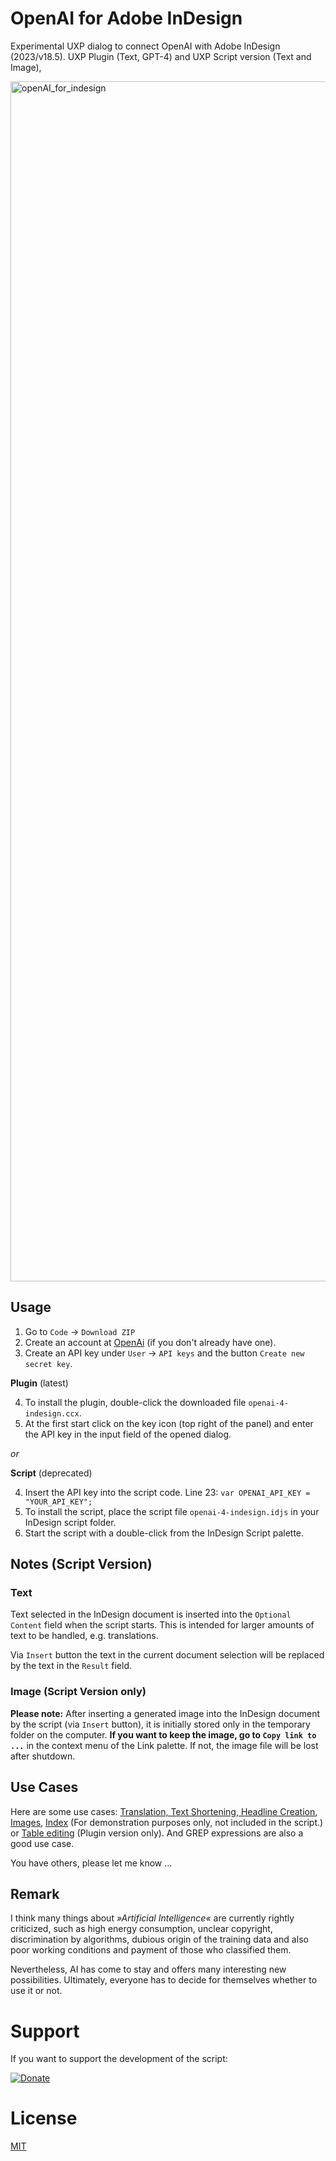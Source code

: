 # OpenAI for Adobe InDesign

Experimental UXP dialog to connect OpenAI with Adobe InDesign (2023/v18.5). UXP Plugin (Text, GPT-4) and UXP Script version (Text and Image), 

<img width="1920" alt="openAI_for_indesign" src="https://github.com/RolandDreger/indesign-openai/assets/19747449/27885cdb-2254-4527-8b78-3672d27a09e6">


## Usage

1. Go to `Code` → `Download ZIP`
2. Create an account at [OpenAi](https://openai.com/) (if you don't already have one).
3. Create an API key under `User` → `API keys` and the button `Create new secret key`. 

**Plugin** (latest)

4. To install the plugin, double-click the downloaded file `openai-4-indesign.ccx`.
5. At the first start click on the key icon (top right of the panel) and enter the API key in the input field of the opened dialog.

*or*

**Script** (deprecated)

4. Insert the API key into the script code. Line 23: `var OPENAI_API_KEY = "YOUR_API_KEY";`
5. To install the script, place the script file `openai-4-indesign.idjs` in your InDesign script folder.
6. Start the script  with a double-click from the InDesign Script palette.

## Notes (Script Version)
### Text
Text selected in the InDesign document is inserted into the `Optional Content` field when the script starts. This is intended for larger amounts of text to be handled, e.g. translations.

Via `Insert` button the text in the current document selection will be replaced by the text in the `Result` field.

### Image (Script Version only)
**Please note:** After inserting a generated image into the InDesign document by the script (via `Insert` button), it is initially stored only in the temporary folder on the computer. **If you want to keep the image, go to `Copy link to ...`** in the context menu of the Link palette. If not, the image file will be lost after shutdown. 

## Use Cases
Here are some use cases: [Translation, Text Shortening, Headline Creation](https://vimeo.com/836122207), [Images](https://vimeo.com/835233091), [Index](https://vimeo.com/834805501) (For demonstration purposes only, not included in the script.) or [Table editing](https://vimeo.com/869998618) (Plugin version only). And GREP expressions are also a good use case.

You have others, please let me know ...

## Remark
I think many things about *»Artificial Intelligence«* are currently rightly criticized, such as high energy consumption, unclear copyright, discrimination by algorithms, dubious origin of the training data and also poor working conditions and payment of those who classified them. 

Nevertheless, AI has come to stay and offers many interesting new possibilities. Ultimately, everyone has to decide for themselves whether to use it or not. 

# Support
If you want to support the development of the script: 

[![Donate](https://img.shields.io/badge/Donate-PayPal-green.svg)](https://www.paypal.com/cgi-bin/webscr?cmd=_donations&business=roland%2edreger%40a1%2enet&lc=AT&item_name=Roland%20Dreger%20%2f%20Donation%20for%20script%20development%20openai-4-indesign&currency_code=EUR&bn=PP%2dDonationsBF%3abtn_donateCC_LG%2egif%3aNonHosted)

# License

[MIT](http://www.opensource.org/licenses/mit-license.php)



